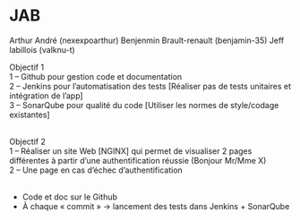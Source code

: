 # JAB
Arthur André (nexexpoarthur)
Benjenmin Brault-renault (benjamin-35)
Jeff labillois (valknu-t)

Objectif 1 <br>
1	– Github pour gestion code et documentation <br>
2	– Jenkins pour l’automatisation des tests [Réaliser pas de tests unitaires et intégration de l’app] <br>
3	– SonarQube pour qualité du code [Utiliser les normes de style/codage existantes] <br> <br>

Objectif 2 <br>
1	– Réaliser un site Web [NGINX] qui permet de visualiser 2 pages différentes à partir d’une authentification réussie (Bonjour Mr/Mme X) <br>
2	– Une page en cas d’échec d’authentification <br> <br>

-	Code et doc sur le Github <br>
-	À chaque « commit » -> lancement des tests dans Jenkins + SonarQube
